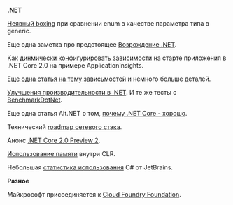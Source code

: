 **.NET**

[Неявный boxing](https://blogs.msdn.microsoft.com/seteplia/2017/05/17/box-or-not-to-box-that-is-the-question/) при сравнении enum в качестве параметра типа в generic.

Еще одна заметка про предстоящее [Возрождение .NET](http://www.aaronstannard.com/the-coming-dotnet-reinassance/).

Как [динмически конфигурировать зависимости](http://kalapos.net/Blog/ShowPost/IHostingStartupInAspNetCore20) на старте приложения в .NET Core 2.0 на примере ApplicationInsights.

[Еще одна статья на тему зависьмостей](https://cetus.io/tim/ASPNET-Core-2.0-Stripping-Away-Cross-Cutting-Concerns/) и немного больше деталей.

[Улучшения производительности в .NET](https://blogs.msdn.microsoft.com/dotnet/2017/06/07/performance-improvements-in-net-core/). И те же тесты с [BenchmarkDotNet](http://aakinshin.net/blog/post/stephen-toub-benchmarks-part1/).

Еще одна статья Alt.NET о том, [почему .NET Core - хорошо](https://medium.com/altdotnet/the-future-of-net-dad64578034b).

Технический [roadmap сетевого стэка](https://github.com/dotnet/designs/issues/9).

Анонс [.NET Core 2.0 Preview 2](https://blogs.msdn.microsoft.com/dotnet/2017/06/28/announcing-net-core-2-0-preview-2/).

[Использование памяти](http://mattwarren.org/2017/07/10/Memory-Usage-Inside-the-CLR/) внутри CLR.

Небольшая [статистика использования](https://www.jetbrains.com/research/devecosystem-2017/csharp/) C# от JetBrains.

**Разное**

Майкрософт присоединяется к [Cloud Foundry Foundation](https://azure.microsoft.com/en-us/blog/microsoft-joins-cloud-foundry-foundation/).

<script async src="//platform.twitter.com/widgets.js" charset="utf-8"></script>